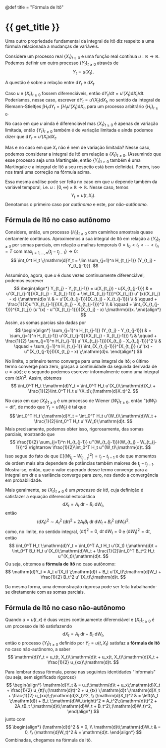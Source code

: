 @def title = "Fórmula de Itô"

# {{ get_title }}

Uma outro propriedade fundamental da integral de Itô diz respeito a uma fórmula relacionada a mudanças de variáveis.

Considere um processo real $\{X_t\}_{t \geq 0}$ e uma função real contínua $u:\mathbb{R} \rightarrow \mathbb{R}$. Podemos definir um outro processo $\{Y_t\}_{t \geq 0}$ através de
$$
Y_t = u(X_t).
$$

A questão é sobre a relação entre $\mathrm{d}Y_t$ e $\mathrm{d}X_t$.

Caso $u$ e $\{X_t\}_{t \geq 0}$ fossem diferenciáveis, então $\mathrm{d}Y_t/\mathrm{d}t = u'(X_t)\mathrm{d}X_t/\mathrm{d}t$. Poderíamos, nesse caso, escrever $\mathrm{d}Y_t = u'(X_t)\mathrm{d}X_t$, no sentido da integral de Riemann-Stieltjes $\int H_t \mathrm{d}Y_t = \int H_t u'(X_t)\mathrm{d}X_t$, para um processo arbitrário $\{H_t\}_{t \geq 0}$.

No caso em que $u$ ainda é diferenciável mas $\{X_t\}_{t \geq 0}$ é apenas de variação limitada, então $\{Y_t\}_{t \geq 0}$ também é de variação limitada e ainda podemos dizer que $\mathrm{d}Y_t = u'(X_t)\mathrm{d}X_t$.

Mas e no caso em que $X_t$ não é nem de variação limitada? Nesse caso, podemos considerar a integral de Itô em relação a $\{X_t\}_{t \geq 0}$. (Assumindo que esse processo seja uma Martingale, então $\{Y_t\}_{t \geq 0}$ também é uma Martingale e a integral de Itô a seu respeito está bem definida). Porém, isso nos trará uma correção na fórmula acima.

Essa mesma análise pode ser feita no caso em que $u$ depende também da variável temporal, i.e. $u:[0, \infty) \times \mathbb{R} \rightarrow \mathbb{R}$. Nesse caso, temos
$$
Y_t = u(t, X_t).
$$
Denotamos o primeiro caso por *autônomo* e este, por *não-autônomo.*

## Fórmula de Itô no caso autônomo

Considere, então, um processo $\{H_t\}_{t \geq 0}$ com caminhos amostrais quase certamente contínuos. Aproximemos a sua integral de Itô em relação a $\{Y_t\}_{t \geq 0}$ por somas parciais, em relação a malhas temporais $0 = t_0 < t_1 < \cdots < t_n = T$ com $\max_{j=1, \ldots, n}\{t_j  - t_{j-1}\} \rightarrow 0$:
$$
\int_0^t H_t \;\mathrm{d}Y_t = \lim \sum_{j=1}^n H_{t_{j-1}} (Y_{t_j} - Y_{t_{j-1}}).
$$

Assumindo, agora, que $u$ é duas vezes continuamente diferenciável, podemos escrever
$$
\begin{align*}
Y_{t_j} - Y_{t_{j-1}} = u(X_{t_j}) - u(X_{t_{j-1}}) & = u'(X_{t_{j-1}})(X_{t_j} - X_{t_{j-1}}) + \int_{X_{t_{j-1}}}^{X_{t_j}} u''(x)(X_{t_j} - x) \;\mathrm{d}x \\
& = u'(X_{t_{j-1}})(X_{t_j} - X_{t_{j-1}}) \\
& \qquad + \frac{1}{2}u''(X_{t_{j-1}})(X_{t_j} - X_{t_{j-1}})^2 \\
&  \qquad + \int_{X_{t_{j-1}}}^{X_{t_j}} (u''(x) - u''(X_{t_{j-1}}))(X_{t_j} - x) \;\mathrm{d}x.
\end{align*}
$$
Assim, as somas parcias são dadas por
$$
\begin{align*}
\sum_{j=1}^n H_{t_{j-1}} (Y_{t_j} - Y_{t_{j-1}}) & = \sum_{j=1}^n H_{t_{j-1}} u'(X_{t_{j-1}})(X_{t_j} - X_{t_{j-1}}) \\
& \qquad + \frac{1}{2} \sum_{j=1}^n H_{t_{j-1}} u''(X_{t_{j-1}})(X_{t_j} - X_{t_{j-1}})^2 \\
& \qquad + \sum_{j=1}^n H_{t_{j-1}} \int_{X_{t_{j-1}}}^{X_{t_j}} (u''(x) - u''(X_{t_{j-1}}))(X_{t_j} - x) \;\mathrm{d}x.
\end{align*}
$$

No limite, o primeiro termo converge para uma integral de Itô; o último termo converge para zero, graças à continuidade da segunda derivada de $u = u(x)$; e o segundo podemos escrever informalmente como uma integral com $(\mathrm{d}X)^2$. Assim, obtemos
$$
\int_0^T H_t \;\mathrm{d}Y_t = \int_0^T H_t u'(X_t)\;\mathrm{d}X_t + \frac{1}{2}\int_0^T H_t u''(X_t)\;(\mathrm{d}X_t)^2.
$$

No caso em que $\{X_t\}_{t \geq 0}$ é um processo de Wiener $\{W_t\}_{t \geq 0}$, então "$(\mathrm{d}W_t) = dt$", de modo que $Y_t = u(W_t)$ é tal que
$$
\int_0^T H_t \;\mathrm{d}Y_t = \int_0^T H_t u'(W_t)\;\mathrm{d}W_t + \frac{1}{2}\int_0^T H_t u''(W_t)\;\mathrm{d}t.
$$
Mais precisamente, podemos obter isso, rigorosamente, das somas parciais, mostrando que
$$
\frac{1}{2} \sum_{j=1}^n H_{t_{j-1}} u''(W_{t_{j-1}})(W_{t_j} - W_{t_{j-1}})^2 \rightarrow \frac{1}{2}\int_0^T H_t u''(W_t)\;\mathrm{d}t.
$$
Isso segue do fato de que $\mathbb{E}\left[(W_{t_j} - W_{t_{j-1}})^2\right] = t_j - t_{j-1}$ e de que momentos de ordem mais alta dependem de potências também maiores de $t_j - t_{j-1}$. Mostra-se, então, que o valor esperado desse termo converge para a integral em $\mathrm{d}t$ e a variância converge para zero, nos dando a convergência em probabilidade.

Mais geralmente, se $\{X_t\}_{t \geq 0}$ é um *processo de Itô*, cuja definição é satisfazer a equação diferencial estocástica
$$
\mathrm{d}X_t = A_t\;\mathrm{d}t + B_t\;\mathrm{d}W_t,
$$
então
$$
(\mathrm{d}X_t)^2 \sim A_t^2\;(\mathrm{d}t)^2 + 2A_tB_t\;\mathrm{d}t\;\mathrm{d}W_t + B_t^2\;(\mathrm{d}W_t)^2.
$$
como, no limite, no sentido integral, $(\mathrm{d}t)^2 = 0$, $\mathrm{d}t\;\mathrm{d}W_t = 0$ e $(\mathrm{d}W_t)^2 = \mathrm{d}t$, então
$$
\int_0^T H_t \;\mathrm{d}Y_t = \int_0^T A_t H_t u'(X_t) \;\mathrm{d}t + \int_0^T B_t H_t u'(X_t)\;\mathrm{d}W_t + \frac{1}{2}\int_0^T B_t^2 H_t u''(X_t)\;\mathrm{d}t.
$$
Ou seja, obtemos a **fórmula de Itô** no caso autônomo:
$$
\mathrm{d}Y_t = A_t u'(X_t) \;\mathrm{d}t + B_t u'(X_t)\;\mathrm{d}W_t + \frac{1}{2} B_t^2 u''(X_t)\;\mathrm{d}t. 
$$

Da mesma forma, uma demonstração rigorosa pode ser feita trabalhando-se diretamente com as somas parciais.

## Fórmula de Itô no caso não-autônomo

Quando $u = u(t, x)$ é duas vezes continuamente diferenciável e $\{X_t\}_{t\geq 0}$ é um processo de Itô satisfazendo
$$
\mathrm{d}X_t = A_t \;\mathrm{d}t + B_t \;\mathrm{d}W_t,
$$
então o processo $\{Y_t\}_{t\geq 0}$ definido por $Y_t = u(t, X_t)$ satisfaz a **fórmula de Itô** no caso não-autônomo, a saber
$$
\mathrm{d}Y_t = u_t(t, X_t)\;\mathrm{d}t + u_x(t, X_t)\;\mathrm{d}X_t + \frac{1}{2} u_{xx}\;\mathrm{d}t.
$$

Para lembrar dessa fórmula, pense nas seguintes identidades "informais" (ou seja, sem significado rigoroso)
$$
\begin{align*}
\mathrm{d}Y_t & = u_t\;\mathrm{d}t + u_x\;\mathrm{d}X_t + \frac{1}{2} u_{tt}\;(\mathrm{d}t)^2 + u_{tx} \;\mathrm{d}t \;\mathrm{d}X_t + \frac{1}{2} u_{xx}\;(\mathrm{d}X_t)^2, \\
(\mathrm{d}X_t)^2 & = \left(A_t \;\mathrm{d}t + B_t \;\mathrm{d}W_t\right)^2 = A_t^2\;(\mathrm{d}t)^2 + 2A_tB_t \;\mathrm{d}t\;\mathrm{d}W_t + B_t^2\;(\mathrm{d}W_t)^2,
\end{align*}
$$
junto com
$$
\begin{align*}
(\mathrm{d}t)^2 & = 0, \\
\mathrm{d}t\;\mathrm{d}W_t & = 0, \\
(\mathrm{d}W_t)^2 & = \mathrm{d}t.
\end{align*}
$$
Combinadas, chegamos na fórmula de Itô.
